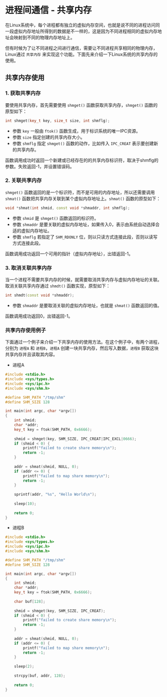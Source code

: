 # 进程间通信 - 共享内存
在Linux系统中，每个进程都有独立的虚拟内存空间，也就是说不同的进程访问同一段虚拟内存地址所得到的数据是不一样的，这是因为不同进程相同的虚拟内存地址会映射到不同的物理内存地址上。

但有时候为了让不同进程之间进行通信，需要让不同进程共享相同的物理内存，Linux通过 `共享内存` 来实现这个功能。下面先来介绍一下Linux系统的共享内存的使用。

## 共享内存使用
### 1. 获取共享内存
要使用共享内存，首先需要使用 `shmget()` 函数获取共享内存，`shmget()` 函数的原型如下：
```cpp
int shmget(key_t key, size_t size, int shmflg);
```
* 参数 `key` 一般由 `ftok()` 函数生成，用于标识系统的唯一IPC资源。
* 参数 `size` 指定创建的共享内存大小。
* 参数 `shmflg` 指定 `shmget()` 函数的动作，比如传入 `IPC_CREAT` 表示要创建新的共享内存。

函数调用成功时返回一个新建或已经存在的的共享内存标识符，取决于shmflg的参数。失败返回-1，并设置错误码。

### 2. 关联共享内存
`shmget()` 函数返回的是一个标识符，而不是可用的内存地址，所以还需要调用 `shmat()` 函数把共享内存关联到某个虚拟内存地址上。`shmat()` 函数的原型如下：
```cpp
void *shmat(int shmid, const void *shmaddr, int shmflg);
```
* 参数 `shmid` 是 `shmget()` 函数返回的标识符。
* 参数 `shmaddr` 是要关联的虚拟内存地址，如果传入0，表示由系统自动选择合适的虚拟内存地址。
* 参数 `shmflg` 若指定了 `SHM_RDONLY` 位，则以只读方式连接此段，否则以读写方式连接此段。

函数调用成功返回一个可用的指针（虚拟内存地址），出错返回-1。

### 3. 取消关联共享内存
当一个进程不需要共享内存的时候，就需要取消共享内存与虚拟内存地址的关联。取消关联共享内存通过 `shmdt()` 函数实现，原型如下：
```cpp
int shmdt(const void *shmaddr);
```
* 参数 `shmaddr` 是要取消关联的虚拟内存地址，也就是 `shmat()` 函数返回的值。

函数调用成功返回0，出错返回-1。

### 共享内存使用例子
下面通过一个例子来介绍一下共享内存的使用方法。在这个例子中，有两个进程，分别为 `进程A` 和 `进程B`，`进程A` 创建一块共享内存，然后写入数据，`进程B` 获取这块共享内存并且读取其内容。
* 进程A
```cpp
#include <stdio.h>
#include <sys/types.h>
#include <sys/ipc.h>
#include <sys/shm.h>

#define SHM_PATH "/tmp/shm"
#define SHM_SIZE 128

int main(int argc, char *argv[])
{
    int shmid;
    char *addr;
    key_t key = ftok(SHM_PATH, 0x6666);
    
    shmid = shmget(key, SHM_SIZE, IPC_CREAT|IPC_EXCL|0666);
    if (shmid < 0) {
        printf("failed to create share memory\n");
        return -1;
    }
    
    addr = shmat(shmid, NULL, 0);
    if (addr <= 0) {
        printf("failed to map share memory\n");
        return -1;
    }
    
    sprintf(addr, "%s", "Hello World\n");
    
    sleep(10);
    
    return 0;
}
```

* 进程B
```cpp
#include <stdio.h>
#include <sys/types.h>
#include <sys/ipc.h>
#include <sys/shm.h>

#define SHM_PATH "/tmp/shm"
#define SHM_SIZE 128

int main(int argc, char *argv[])
{
    int shmid;
    char *addr;
    key_t key = ftok(SHM_PATH, 0x6666);
    
    char buf[128];
    
    shmid = shmget(key, SHM_SIZE, IPC_CREAT);
    if (shmid < 0) {
        printf("failed to create share memory\n");
        return -1;
    }
    
    addr = shmat(shmid, NULL, 0);
    if (addr <= 0) {
        printf("failed to map share memory\n");
        return -1;
    }
    
    sleep(2);
    
    strcpy(buf, addr, 128);
    
    return 0;
}
```
